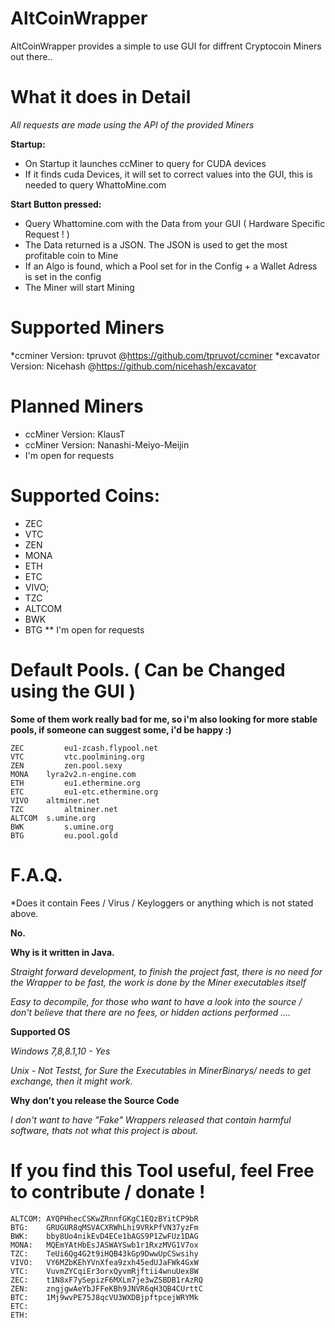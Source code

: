 # **AltCoinWrapper**

AltCoinWrapper provides a simple to use GUI for diffrent Cryptocoin Miners out there..

# **What it does in Detail**

*All requests are made using the API of the provided Miners*

**Startup:**
* On Startup it launches ccMiner to query for CUDA devices
* If it finds cuda Devices, it will set to correct values into the GUI, this is needed to query WhattoMine.com
	
**Start Button pressed:**
* Query Whattomine.com with the Data from your GUI ( Hardware Specific Request ! )
* The Data returned is a JSON. The JSON is used to get the most profitable coin to Mine
* If an Algo is found, which a Pool set for in the Config + a Wallet Adress is set in the config
* The Miner will start Mining

# **Supported Miners**
*ccminer Version: tpruvot @https://github.com/tpruvot/ccminer
*excavator Version: Nicehash @https://github.com/nicehash/excavator

# Planned Miners
* ccMiner Version: KlausT
* ccMiner Version: Nanashi-Meiyo-Meijin
* I'm open for requests

# Supported Coins:
* ZEC
* VTC
* ZEN
* MONA
* ETH
* ETC
* VIVO;
* TZC
* ALTCOM
* BWK
* BTG
** I'm open for requests
		
# Default Pools. ( Can be Changed using the GUI )
**Some of them work really bad for me, so i'm also looking for more stable pools, if someone can suggest some, i'd be happy :)**
	
	ZEC 		eu1-zcash.flypool.net
	VTC 		vtc.poolmining.org
	ZEN 		zen.pool.sexy
	MONA 	lyra2v2.n-engine.com
	ETH 		eu1.ethermine.org
	ETC 		eu1-etc.ethermine.org
	VIVO 	altminer.net
	TZC 		altminer.net
	ALTCOM 	s.umine.org
	BWK 		s.umine.org
	BTG 		eu.pool.gold
	

# F.A.Q.	
*Does it contain Fees / Virus / Keyloggers or anything which is not stated above.

**No.**

**Why is it written in Java.**

*Straight forward development, to finish the project fast, there is no need for the Wrapper to be fast, the work is done by the Miner executables itself*

*Easy to decompile, for those who want to have a look into the source / don't believe that there are no fees, or hidden actions performed ....*

**Supported OS**

*Windows 7,8,8.1,10 - Yes*

*Unix - Not Testst, for Sure the Executables in MinerBinarys/ needs to get exchange, then it might work.*

**Why don't you release the Source Code**

*I don't want to have "Fake" Wrappers released that contain harmful software, thats not what this project is about.*


# If you find this Tool useful, feel Free to contribute / donate !

	ALTCOM: AYQPHhecCSKwZRnnfGKgC1EQzBYitCP9bR
	BTG: 	GRUGUR8qMSVACXRWhLhi9VRkPfVN37yzFm
	BWK:	bby8Uo4nikEvD4ECe1bAGS9P1ZwFUz1DAG
	MONA:	MQEmYAtHbEsJASWAYSwb1r1RxzMVG1V7ox
	TZC:	TeUi6Qg4G2t9iHQB43kGp9DwwUpCSwsihy
	VIVO:	VY6MZbKEhYVnXfea9zxh45edUJaFWk4GxW
	VTC:	VuvmZYCqiEr3orxQyvmRjftii4wnuUex8W
	ZEC:	t1N8xF7ySepizF6MXLm7je3wZSBDB1rAzRQ
	ZEN:	zngjgwAeYbJFFeKBh9JNVR6qH3QB4CUrttC
	BTC:	1Mj9wvPE75J8qcVU3WXDBjpftpcejWRYMk
	ETC:	
	ETH:	